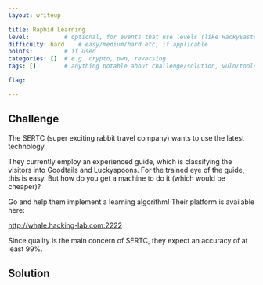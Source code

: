 ```yaml
---
layout: writeup

title: Rapbid Learning
level:          # optional, for events that use levels (like HackyEaster)
difficulty: hard    # easy/medium/hard etc, if applicable
points:         # if used
categories: []  # e.g. crypto, pwn, reversing
tags: []        # anything notable about challenge/solution, vuln/tools/etc

flag:

---
```


## Challenge

The SERTC (super exciting rabbit travel company) wants to use the latest technology.

They currently employ an experienced guide, which is classifying the visitors into Goodtails and Luckyspoons. For the trained eye of the guide, this is easy. But how do you get a machine to do it (which would be cheaper)?

Go and help them implement a learning algorithm! Their platform is available here:

<http://whale.hacking-lab.com:2222>

Since quality is the main concern of SERTC, they expect an accuracy of at least 99%.

## Solution


